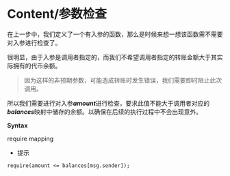 # Content/参数检查

在上一步中，我们定义了一个有入参的函数，那么是时候来想一想该函数需不需要对入参进行检查了。

很明显，由于入参是调用者指定的，而我们不希望调用者指定的转账金额大于其实际拥有的代币余额。

> 因为这样的非预期参数，可能造成转账时发生错误，我们需要即时阻止此次调用。
> 

所以我们需要进行对入参***amount***进行检查，要求此值不能大于调用者对应的***balances***映射中储存的余额。以确保在后续的执行过程中不会出现意外。

**Syntax**

require mapping

- 提示
```solidity
require(amount <= balances[msg.sender]);
```